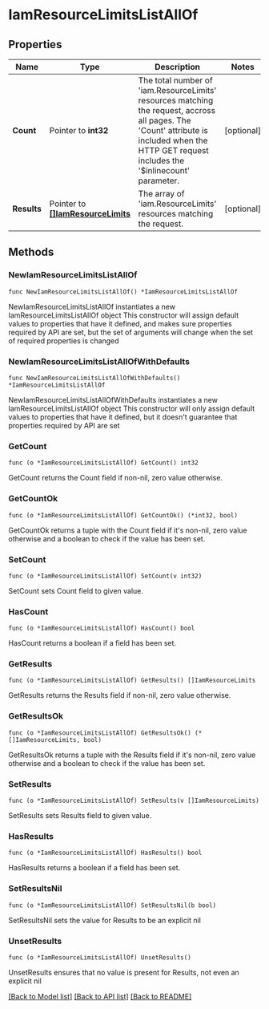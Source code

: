 # IamResourceLimitsListAllOf

## Properties

Name | Type | Description | Notes
------------ | ------------- | ------------- | -------------
**Count** | Pointer to **int32** | The total number of &#39;iam.ResourceLimits&#39; resources matching the request, accross all pages. The &#39;Count&#39; attribute is included when the HTTP GET request includes the &#39;$inlinecount&#39; parameter. | [optional] 
**Results** | Pointer to [**[]IamResourceLimits**](iam.ResourceLimits.md) | The array of &#39;iam.ResourceLimits&#39; resources matching the request. | [optional] 

## Methods

### NewIamResourceLimitsListAllOf

`func NewIamResourceLimitsListAllOf() *IamResourceLimitsListAllOf`

NewIamResourceLimitsListAllOf instantiates a new IamResourceLimitsListAllOf object
This constructor will assign default values to properties that have it defined,
and makes sure properties required by API are set, but the set of arguments
will change when the set of required properties is changed

### NewIamResourceLimitsListAllOfWithDefaults

`func NewIamResourceLimitsListAllOfWithDefaults() *IamResourceLimitsListAllOf`

NewIamResourceLimitsListAllOfWithDefaults instantiates a new IamResourceLimitsListAllOf object
This constructor will only assign default values to properties that have it defined,
but it doesn't guarantee that properties required by API are set

### GetCount

`func (o *IamResourceLimitsListAllOf) GetCount() int32`

GetCount returns the Count field if non-nil, zero value otherwise.

### GetCountOk

`func (o *IamResourceLimitsListAllOf) GetCountOk() (*int32, bool)`

GetCountOk returns a tuple with the Count field if it's non-nil, zero value otherwise
and a boolean to check if the value has been set.

### SetCount

`func (o *IamResourceLimitsListAllOf) SetCount(v int32)`

SetCount sets Count field to given value.

### HasCount

`func (o *IamResourceLimitsListAllOf) HasCount() bool`

HasCount returns a boolean if a field has been set.

### GetResults

`func (o *IamResourceLimitsListAllOf) GetResults() []IamResourceLimits`

GetResults returns the Results field if non-nil, zero value otherwise.

### GetResultsOk

`func (o *IamResourceLimitsListAllOf) GetResultsOk() (*[]IamResourceLimits, bool)`

GetResultsOk returns a tuple with the Results field if it's non-nil, zero value otherwise
and a boolean to check if the value has been set.

### SetResults

`func (o *IamResourceLimitsListAllOf) SetResults(v []IamResourceLimits)`

SetResults sets Results field to given value.

### HasResults

`func (o *IamResourceLimitsListAllOf) HasResults() bool`

HasResults returns a boolean if a field has been set.

### SetResultsNil

`func (o *IamResourceLimitsListAllOf) SetResultsNil(b bool)`

 SetResultsNil sets the value for Results to be an explicit nil

### UnsetResults
`func (o *IamResourceLimitsListAllOf) UnsetResults()`

UnsetResults ensures that no value is present for Results, not even an explicit nil

[[Back to Model list]](../README.md#documentation-for-models) [[Back to API list]](../README.md#documentation-for-api-endpoints) [[Back to README]](../README.md)


